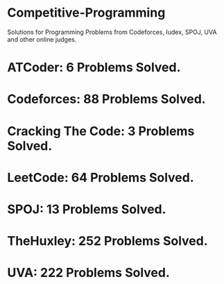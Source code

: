 # Competitive-Programming
Solutions for Programming Problems from Codeforces, Iudex, SPOJ, UVA and other online judges.

# ATCoder: 6 Problems Solved.
# Codeforces: 88 Problems Solved.
# Cracking The Code: 3 Problems Solved.
# LeetCode: 64 Problems Solved.
# SPOJ: 13 Problems Solved.
# TheHuxley: 252 Problems Solved.
# UVA: 222 Problems Solved.
